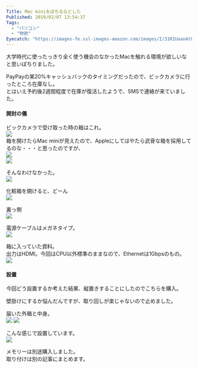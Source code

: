 ```yaml
---
Title: Mac miniをぽちるなどした
Published: 2019/02/07 13:54:37
Tags:
  - "パソコン"
  - "物欲"
Eyecatch: "https://images-fe.ssl-images-amazon.com/images/I/31R1UaanAtL._SL160_.jpg"
---
```

大学時代に使ったっきり全く使う機会のなかったMacを触れる環境が欲しいなと思いぽちりました。  


<?# AmazonAffiliate B00OLBDJZ2 /?>




PayPayの某20%キャッシュバックのタイミングだったので、ビックカメラに行ったところ在庫なし。  
とはいえ予約後2週間程度で在庫が復活したようで、SMSで連絡が来ていました。  

#### 開封の儀  
ビックカメラで受け取った時の箱はこれ。  
![](20181228170813.jpg)     
箱を開けたらMac miniが見えたので、Appleにしてはやたら武骨な箱を採用してるのな・・・と思ったのですが、  
![](20181228170758.jpg)   
![](20181228170828.jpg)   

そんなわけなかった。  
![](20181228171014.jpg)   

化粧箱を開けると、どーん  
![](20181228171041.jpg)   

裏っ側  
![](20181228171209.jpg)   

電源ケーブルはメガネタイプ。  
![](20181228171240.jpg)   

箱に入っていた資料。  
出力はHDMI。今回はCPU以外標準のままなので、Ethernetは1Gbpsのもの。  
![](20181228171316.jpg)   

#### 設置

今回どう設置するか考えた結果、縦置きすることにしたのでこちらを購入。  
<?# AmazonAffiliate B07KSVBMZS /?>  

壁掛けにするか悩んだんですが、取り回しが楽じゃないので止めました。  

届いた外箱と中身。  
![](20190106165341.jpg) 
![](20190106165440.jpg) 

こんな感じで設置しています。  
![](20190207134039.jpg) 

メモリーは別途購入しました。  
取り付けは別の記事にまとめます。  


